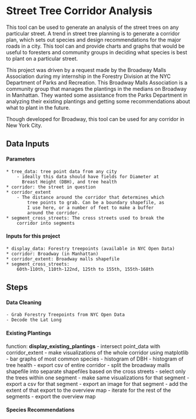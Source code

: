 # Street Tree Corridor Analysis
This tool can be used to generate an analysis of the street trees on any particular street. A trend in street tree planning is to generate
a corridor plan, which sets out species and design recommendations for the major roads
in a city. This tool can and provide charts and graphs that would be useful to foresters and
community groups in deciding what species is best to plant on a particular street.

This project was driven by a request made by the Broadway Malls Association during
my internship in the Forestry Division at the NYC Department of Parks and Recreation.
This Broadway Malls Association is a community group that manages the plantings in the
medians on Broadway in Manhattan. They wanted some assistance from the Parks Department in analyzing
their existing plantings and getting some recommendations about what to plant in the future.

Though developed for Broadway, this tool can be used for any corridor in New York City.

## Data Inputs
#### Parameters
	* tree_data: tree point data from any city
		- ideally this data should have fields for Diameter at
		  Breast Height (DBH), and tree health
	* corridor: the street in question
	* corridor_extent
		- The distance around the corridor that determines which
			tree points to grab. Can be a boundary shapefile, as
			I use here, or a number of feet to make a buffer
			around the corridor.
	* segment_cross_streets: The cross streets used to break the
		corridor into segments


#### Inputs for this project
	* display_data: Forestry treepoints (available in NYC Open Data)
	* corridor: Broadway (in Manhattan)
	* corridor_extent: Broadway malls shapefile
	* segment_cross_streets:
		60th-110th, 110th-122nd, 125th to 155th, 155th-168th


## Steps

#### Data Cleaning
    - Grab Forestry Treepoints from NYC Open Data
    - Decode the Lat Long

#### Existing Plantings
function: **display_existing_plantings**
    - intersect point_data with corridor_extent
    - make visualizations of the whole corridor using matplotlib
    	- bar graphs of most common species
    	- histogram of DBH
    	- histogram of tree health
    - export csv of entire corridor
    - split the broadway malls shapefile into separate shapefiles based on the cross streets
    - select only the trees within one segment
    - make same visualizations for that segment
    - export a csv for that segment
    - export an image for that segment
    - add the extent of that export to the overview map
    - iterate for the rest of the segments
    - export the overview map


#### Species Recommendations

